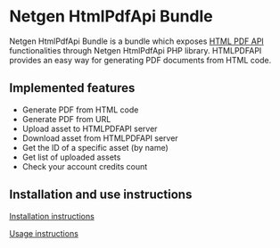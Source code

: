 Netgen HtmlPdfApi Bundle
========================

Netgen HtmlPdfApi Bundle is a bundle which exposes [HTML PDF API](https://htmlpdfapi.com/) functionalities through Netgen HtmlPdfApi PHP library.
HTMLPDFAPI provides an easy way for generating PDF documents from HTML code.

Implemented features
--------------------

* Generate PDF from HTML code
* Generate PDF from URL
* Upload asset to HTMLPDFAPI server
* Download asset from HTMLPDFAPI server
* Get the ID of a specific asset (by name)
* Get list of uploaded assets
* Check your account credits count

Installation and use instructions
---------------------------------

[Installation instructions](Resources/doc/INSTALL.md)

[Usage instructions](Resources/doc/USAGE.md)

